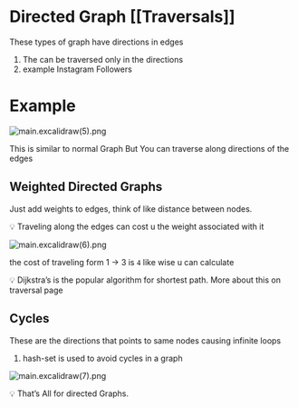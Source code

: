 # Directed Graph [[Traversals]]

These types of graph have directions in edges

1. The can be traversed only in the directions
2. example Instagram Followers

# Example

![main.excalidraw(5).png](main.excalidraw(5).png)

This is similar to normal Graph But You can traverse along directions of the edges

## Weighted Directed Graphs

Just add weights to edges, think of like distance between nodes.

<aside>
💡 Traveling along the edges can cost u the weight associated with it

</aside>

![main.excalidraw(6).png](main.excalidraw(6).png)

the cost of traveling form 1 → 3 is `4` like wise u can calculate

<aside>
💡 Dijkstra’s is the popular algorithm for shortest path. More about this on traversal page

</aside>

## Cycles

These are the directions that points to same nodes causing infinite loops

1. hash-set is used to avoid cycles in a graph

![main.excalidraw(7).png](main.excalidraw(7).png)

<aside>
💡 That’s All for directed Graphs.

</aside>